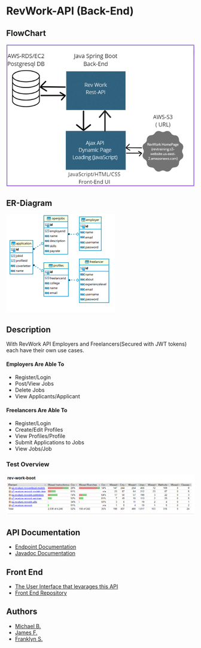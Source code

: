 # RevWork-API (Back-End)

## FlowChart
![FlowChart](FlowChart.PNG)
## ER-Diagram
![ER-Diagram](ER-DiagramRevWork.PNG)

## Description

With RevWork API Employers and Freelancers(Secured with JWT tokens) each have their own use cases.
#### Employers Are Able To
 - Register/Login
 - Post/View Jobs
 - Delete Jobs
 - View Applicants/Applicant
 #### Freelancers Are Able To
 - Register/Login
 - Create/Edit Profiles
 - View Profiles/Profile
 - Submit Applications to Jobs
 - View Jobs/Job
### Test Overview
![Jacoco Test coverage for Controller/Service layers:](codecoverage.png)
## API Documentation
- [Endpoint Documentation](https://studio.apicur.io/preview?aid=75051)
- [Javadoc Documentation](https://newpagodi.github.io/p2docs/)

## Front End

- [The User Interface that levarages this API ](http://revtraining.s3-website.us-east-2.amazonaws.com/index.html) 
- [Front End Repository](https://github.com/220620-java/p2-revWork-UI)

## Authors
- [Michael B.](https://github.com/NewPagodi)
- [James F.](https://github.com/Fullerj289)
- [Franklyn S.](https://github.com/fsanche3)

